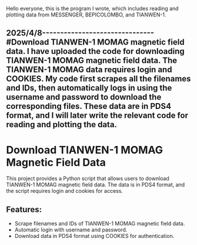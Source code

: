 Hello everyone, this is the program I wrote, which includes reading and plotting data from MESSENGER, BEPICOLOMBO, and TIANWEN-1. 

 2025/4/8-------------------------------
 #Download TIANWEN-1 MOMAG magnetic field data.
 I have uploaded the code for downloading TIANWEN-1 MOMAG magnetic field data.
 The TIANWEN-1 MOMAG data requires login and COOKIES. My code first scrapes all the filenames and IDs, then automatically logs in using the username and password to download the corresponding files.
 These data are in PDS4 format, and I will later write the relevant code for reading and plotting the data.
 ----------------------------
# Download TIANWEN-1 MOMAG Magnetic Field Data

This project provides a Python script that allows users to download TIANWEN-1 MOMAG magnetic field data. The data is in PDS4 format, and the script requires login and cookies for access.

## Features:
- Scrape filenames and IDs of TIANWEN-1 MOMAG magnetic field data.
- Automatic login with username and password.
- Download data in PDS4 format using COOKIES for authentication.
